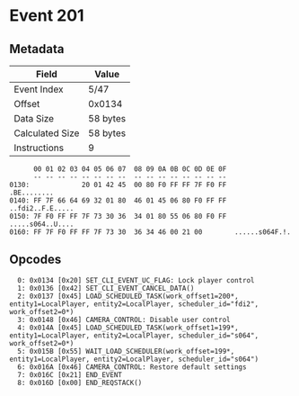 # Event 201

## Metadata

| Field           | Value    |
|-----------------|----------|
| Event Index     | 5/47     |
| Offset          | 0x0134   |
| Data Size       | 58 bytes |
| Calculated Size | 58 bytes |
| Instructions    | 9        |

```
      00 01 02 03 04 05 06 07  08 09 0A 0B 0C 0D 0E 0F
      -- -- -- -- -- -- -- --  -- -- -- -- -- -- -- --
0130:             20 01 42 45  00 80 F0 FF FF 7F F0 FF       .BE........
0140: FF 7F 66 64 69 32 01 80  46 01 45 06 80 F0 FF FF  ..fdi2..F.E.....
0150: 7F F0 FF FF 7F 73 30 36  34 01 80 55 06 80 F0 FF  .....s064..U....
0160: FF 7F F0 FF FF 7F 73 30  36 34 46 00 21 00        ......s064F.!.  
```

## Opcodes

```
  0: 0x0134 [0x20] SET_CLI_EVENT_UC_FLAG: Lock player control
  1: 0x0136 [0x42] SET_CLI_EVENT_CANCEL_DATA()
  2: 0x0137 [0x45] LOAD_SCHEDULED_TASK(work_offset1=200*, entity1=LocalPlayer, entity2=LocalPlayer, scheduler_id="fdi2", work_offset2=0*)
  3: 0x0148 [0x46] CAMERA_CONTROL: Disable user control
  4: 0x014A [0x45] LOAD_SCHEDULED_TASK(work_offset1=199*, entity1=LocalPlayer, entity2=LocalPlayer, scheduler_id="s064", work_offset2=0*)
  5: 0x015B [0x55] WAIT_LOAD_SCHEDULER(work_offset=199*, entity1=LocalPlayer, entity2=LocalPlayer, scheduler_id="s064")
  6: 0x016A [0x46] CAMERA_CONTROL: Restore default settings
  7: 0x016C [0x21] END_EVENT
  8: 0x016D [0x00] END_REQSTACK()
```
